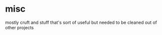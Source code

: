 misc
====

mostly cruft and stuff that's sort of useful but needed to be cleaned out of other projects
